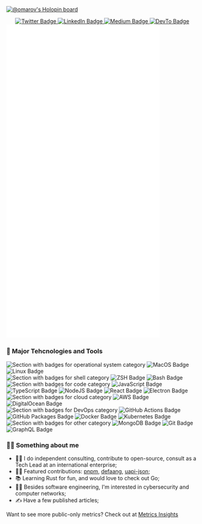 [![@omarov's Holopin board](https://holopin.me/omarov)](https://holopin.io/@omarov)

<div id="badges-first-row" align="center">
  <a href="https://twitter.com/mark_omarov">
    <img src="https://img.shields.io/badge/Twitter-1C1C1E?style=for-the-badge&logo=twitter&logoColor=white" alt="Twitter Badge" />
  </a>
  <a href="https://www.linkedin.com/in/mark-omarov">
    <img src="https://img.shields.io/badge/LinkedIn-1C1C1E?style=for-the-badge&logo=linkedin&logoColor=white" alt="LinkedIn Badge" />
  </a>
  <a href="https://medium.com/@mark-omarov">
    <img src="https://img.shields.io/badge/Medium-1C1C1E?style=for-the-badge&logo=medium&logoColor=white" alt="Medium Badge" />
  </a>
  <a href="https://dev.to/mark_omarov">
    <img src="https://img.shields.io/badge/dev.to-1C1C1E?style=for-the-badge&logo=dev.to&logoColor=white" alt="DevTo Badge" />
  </a>
</div>

<img src="./github-metrics.svg" width="80%" />

### 🔨 Major Tehcnologies and Tools

<div>
  <img src="https://img.shields.io/badge/OS-555555?style=for-the-badge" alt="Section with badges for operational system category" />
  <img src="https://img.shields.io/badge/MacOs-000000?style=for-the-badge&color=1C1C1E" alt="MacOS Badge" />
  <img src="https://img.shields.io/badge/Linux-000000?style=for-the-badge&color=1C1C1E&logo=linux&logoColor=FFFFFF" alt="Linux Badge" />
</div>
<div>
  <img src="https://img.shields.io/badge/Shell-555555?style=for-the-badge" alt="Section with badges for shell category" />
  <img src="https://img.shields.io/badge/ZSH-000000?style=for-the-badge&color=1C1C1E&logo=GNUBash&logoColor=FFFFFF" alt="ZSH Badge" />
  <img src="https://img.shields.io/badge/Bash-000000?style=for-the-badge&color=1C1C1E&logo=GNUBash&logoColor=FFFFFF" alt="Bash Badge" />
</div>  
<div>
  <img src="https://img.shields.io/badge/Code-555555?style=for-the-badge" alt="Section with badges for code category" />
  <img src="https://img.shields.io/badge/JS-000000?style=for-the-badge&color=1C1C1E&logo=javascript&logoColor=FFFFFF" alt="JavaScript Badge" />
  <img src="https://img.shields.io/badge/TS-000000?style=for-the-badge&color=1C1C1E&logo=typescript&logoColor=FFFFFF" alt="TypeScript Badge" />
  <img src="https://img.shields.io/badge/NodeJS-000000?style=for-the-badge&color=1C1C1E&logo=node.js&logoColor=FFFFFF" alt="NodeJS Badge" />
  <img src="https://img.shields.io/badge/React-000000?style=for-the-badge&color=1C1C1E&logo=react&logoColor=FFFFFF" alt="React Badge" />
  <img src="https://img.shields.io/badge/Electron-000000?style=for-the-badge&color=1C1C1E&logo=electron&logoColor=FFFFFF" alt="Electron Badge" />
</div>
<div>
  <img src="https://img.shields.io/badge/Cloud-555555?style=for-the-badge" alt="Section with badges for cloud category" />
  <img src="https://img.shields.io/badge/AWS-000000?style=for-the-badge&color=1C1C1E&logo=AmazonAWS&logoColor=FFFFFF" alt="AWS Badge" />
  <img src="https://img.shields.io/badge/DigitalOcean-000000?style=for-the-badge&color=1C1C1E&logo=DigitalOcean&logoColor=FFFFFF" alt="DigitalOcean Badge" />
</div>
<div>
  <img src="https://img.shields.io/badge/DevOps-555555?style=for-the-badge" alt="Section with badges for DevOps category" />
  <img src="https://img.shields.io/badge/GitHub%20Actions-000000?style=for-the-badge&color=1C1C1E&logo=GitHub&logoColor=FFFFFF" alt="GitHub Actions Badge" />
    <img src="https://img.shields.io/badge/GitHub%20Packages-000000?style=for-the-badge&color=1C1C1E&logo=GitHub&logoColor=FFFFFF" alt="GitHub Packages Badge" />
  <img src="https://img.shields.io/badge/Docker-000000?style=for-the-badge&color=1C1C1E&logo=Docker&logoColor=FFFFFF" alt="Docker Badge" />
  <img src="https://img.shields.io/badge/Kubernetes-000000?style=for-the-badge&color=1C1C1E&logo=Kubernetes&logoColor=FFFFFF" alt="Kubernetes Badge" />
</div>
<div>
  <img src="https://img.shields.io/badge/Other-555555?style=for-the-badge" alt="Section with badges for other category" />
  <img src="https://img.shields.io/badge/MongoDB-000000?style=for-the-badge&color=1C1C1E&logo=MongoDB&logoColor=FFFFFF" alt="MongoDB Badge" />
  <img src="https://img.shields.io/badge/Git-000000?style=for-the-badge&color=1C1C1E&logo=Git&logoColor=FFFFFF" alt="Git Badge" />
  <img src="https://img.shields.io/badge/GraphQL-000000?style=for-the-badge&color=1C1C1E&logo=GraphQL&logoColor=FFFFFF" alt="GraphQL Badge" />
</div>

### 💁‍♂️ Something about me

- 👨‍💻 I do independent consulting, contribute to open-source, consult as a Tech Lead at an international enterprise;
- 👨‍🔧 Featured contributions: [pnpm](https://github.com/pnpm/pnpm), [defaang](https://github.com/ykdojo/defaang), [uapi-json](https://github.com/Travelport-Ukraine/uapi-json);
- 📚 Learning Rust for fun, and would love to check out Go;
- 🤷‍♂️ Besides software engineering, I'm interested in cybersecurity and computer networks;
- ✍️ Have a few published articles;

Want to see more public-only metrics? Check out at [Metrics Insights](https://metrics.lecoq.io/insights?user=mark-omarov)

